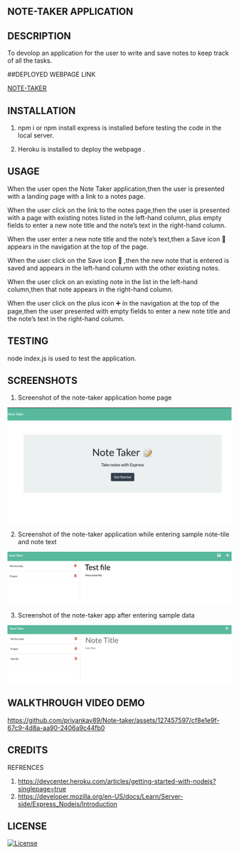 ## NOTE-TAKER APPLICATION

## DESCRIPTION

To devolop an application for the user to write and save notes to keep track of all the tasks.

##DEPLOYED WEBPAGE LINK

[NOTE-TAKER](https://priyanka-notetaker.herokuapp.com)

## INSTALLATION

1. npm i or npm install express is installed before testing the code in the local server.

2. Heroku is installed to deploy the webpage .


## USAGE

When the user open the Note Taker application,then the user is presented with a landing page with a link to a notes page.

When the user click on the link to the notes page,then the user is presented with a page with existing notes listed in the left-hand column, plus empty fields to enter a new note title and the note’s text in the right-hand column.

When the user enter a new note title and the note’s text,then a Save icon 💾 appears in the navigation at the top of the page.

When the user click on the Save icon 💾 ,then the new note that is entered is saved and appears in the left-hand column with the other existing notes.

When the user click on an existing note in the list in the left-hand column,then that note appears in the right-hand column.

When the user click on the plus icon ➕ in the navigation at the top of the page,then the user presented with empty fields to enter a new note title and the note’s text in the right-hand 
column.

## TESTING

node index.js is used to test the application.


## SCREENSHOTS

1. Screenshot of the note-taker application home page

![screenshot](./public/assets/images/sample1.png)


2. Screenshot of the note-taker application while entering sample note-tile and note text 

![screenshot](./public/assets/images/sample2.png)


3. Screenshot of the note-taker app after entering sample data

![screenshot](./public/assets/images/sample3.png)

## WALKTHROUGH VIDEO DEMO

https://github.com/priyankav89/Note-taker/assets/127457597/cf8e1e9f-67c9-4d8a-aa90-2406a9c44fb0



## CREDITS

REFRENCES

1. https://devcenter.heroku.com/articles/getting-started-with-nodejs?singlepage=true
2. https://developer.mozilla.org/en-US/docs/Learn/Server-side/Express_Nodejs/Introduction

## LICENSE

[![License](https://img.shields.io/badge/License-MIT-blue.svg)](https://opensource.org/licenses/MIT)
